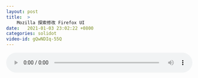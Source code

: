 ```yaml
---
layout: post
title:  >
    Mozilla 探索修改 Firefox UI
date:   2021-01-03 23:02:22 +0800
categories: solidot
video-id: gQwNDIq-55Q
---
```


<audio src="/assets/c87c6477154f365e9cea4466143b59ae.mp3" style="width: 100%;" controls></audio>

